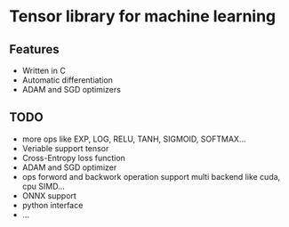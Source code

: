 # Tensor library for machine learning

## Features
* Written in C
* Automatic differentiation
* ADAM and SGD optimizers

## TODO
* more ops like EXP, LOG, RELU, TANH, SIGMOID, SOFTMAX...
* Veriable support tensor
* Cross-Entropy loss function
* ADAM and SGD optimizer
* ops forword and backwork operation support multi backend like cuda, cpu SIMD...
* ONNX support
* python interface
* ...
